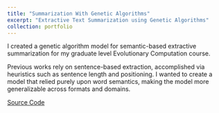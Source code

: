 ```yaml
---
title: "Summarization With Genetic Algorithms"
excerpt: "Extractive Text Summarization using Genetic Algorithms"
collection: portfolio
---
```


I created a genetic algorithm model for semantic-based extractive summarization for my graduate level Evolutionary Computation course.

Previous works rely on sentence-based extraction, accomplished via heuristics such as sentence length and positioning. I wanted to create a model that relied purely upon word semantics, making the model more generalizable across formats and domains.

[Source Code](https://github.com/wanchichen/GA-Text-Summarization)
